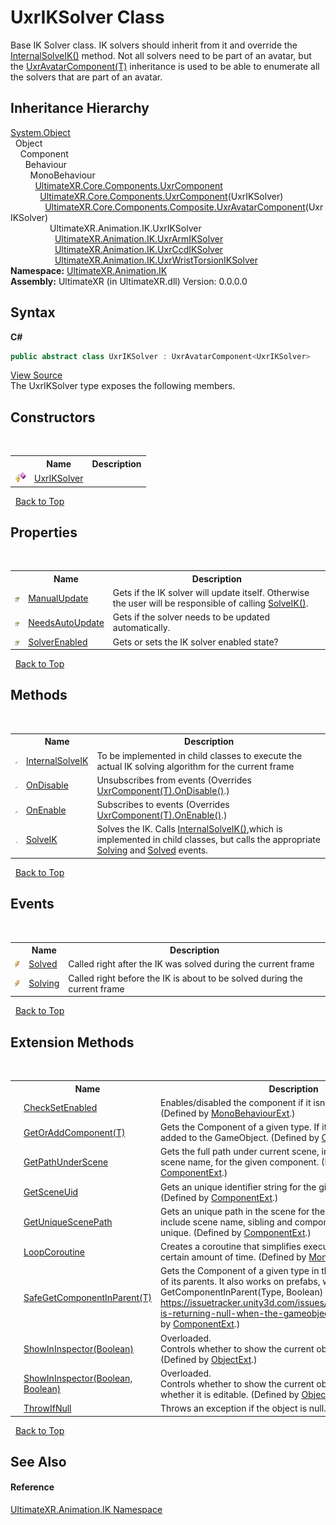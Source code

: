 # UxrIKSolver Class
 

Base IK Solver class. IK solvers should inherit from it and override the <a href="M_UltimateXR_Animation_IK_UxrIKSolver_InternalSolveIK">InternalSolveIK()</a> method. Not all solvers need to be part of an avatar, but the <a href="T_UltimateXR_Core_Components_Composite_UxrAvatarComponent_1">UxrAvatarComponent(T)</a> inheritance is used to be able to enumerate all the solvers that are part of an avatar.


## Inheritance Hierarchy
<a href="https://docs.microsoft.com/dotnet/api/system.object" target="_blank" rel="noopener noreferrer">System.Object</a><br />&nbsp;&nbsp;Object<br />&nbsp;&nbsp;&nbsp;&nbsp;Component<br />&nbsp;&nbsp;&nbsp;&nbsp;&nbsp;&nbsp;Behaviour<br />&nbsp;&nbsp;&nbsp;&nbsp;&nbsp;&nbsp;&nbsp;&nbsp;MonoBehaviour<br />&nbsp;&nbsp;&nbsp;&nbsp;&nbsp;&nbsp;&nbsp;&nbsp;&nbsp;&nbsp;<a href="T_UltimateXR_Core_Components_UxrComponent">UltimateXR.Core.Components.UxrComponent</a><br />&nbsp;&nbsp;&nbsp;&nbsp;&nbsp;&nbsp;&nbsp;&nbsp;&nbsp;&nbsp;&nbsp;&nbsp;<a href="T_UltimateXR_Core_Components_UxrComponent_1">UltimateXR.Core.Components.UxrComponent</a>(UxrIKSolver)<br />&nbsp;&nbsp;&nbsp;&nbsp;&nbsp;&nbsp;&nbsp;&nbsp;&nbsp;&nbsp;&nbsp;&nbsp;&nbsp;&nbsp;<a href="T_UltimateXR_Core_Components_Composite_UxrAvatarComponent_1">UltimateXR.Core.Components.Composite.UxrAvatarComponent</a>(UxrIKSolver)<br />&nbsp;&nbsp;&nbsp;&nbsp;&nbsp;&nbsp;&nbsp;&nbsp;&nbsp;&nbsp;&nbsp;&nbsp;&nbsp;&nbsp;&nbsp;&nbsp;UltimateXR.Animation.IK.UxrIKSolver<br />&nbsp;&nbsp;&nbsp;&nbsp;&nbsp;&nbsp;&nbsp;&nbsp;&nbsp;&nbsp;&nbsp;&nbsp;&nbsp;&nbsp;&nbsp;&nbsp;&nbsp;&nbsp;<a href="T_UltimateXR_Animation_IK_UxrArmIKSolver">UltimateXR.Animation.IK.UxrArmIKSolver</a><br />&nbsp;&nbsp;&nbsp;&nbsp;&nbsp;&nbsp;&nbsp;&nbsp;&nbsp;&nbsp;&nbsp;&nbsp;&nbsp;&nbsp;&nbsp;&nbsp;&nbsp;&nbsp;<a href="T_UltimateXR_Animation_IK_UxrCcdIKSolver">UltimateXR.Animation.IK.UxrCcdIKSolver</a><br />&nbsp;&nbsp;&nbsp;&nbsp;&nbsp;&nbsp;&nbsp;&nbsp;&nbsp;&nbsp;&nbsp;&nbsp;&nbsp;&nbsp;&nbsp;&nbsp;&nbsp;&nbsp;<a href="T_UltimateXR_Animation_IK_UxrWristTorsionIKSolver">UltimateXR.Animation.IK.UxrWristTorsionIKSolver</a><br />
**Namespace:**&nbsp;<a href="N_UltimateXR_Animation_IK">UltimateXR.Animation.IK</a><br />**Assembly:**&nbsp;UltimateXR (in UltimateXR.dll) Version: 0.0.0.0

## Syntax

**C#**<br />
``` C#
public abstract class UxrIKSolver : UxrAvatarComponent<UxrIKSolver>
```

<a href="UltimateXR/Scripts/Animation/IK/UxrIKSolver.cs" rel="noopener noreferrer" title="View the source code">View Source</a><br />
The UxrIKSolver type exposes the following members.


## Constructors
&nbsp;<table><tr><th></th><th>Name</th><th>Description</th></tr><tr><td>![Protected method](media/protmethod.gif "Protected method")</td><td><a href="M_UltimateXR_Animation_IK_UxrIKSolver__ctor">UxrIKSolver</a></td><td /></tr></table>&nbsp;
<a href="#uxriksolver-class">Back to Top</a>

## Properties
&nbsp;<table><tr><th></th><th>Name</th><th>Description</th></tr><tr><td>![Public property](media/pubproperty.gif "Public property")</td><td><a href="P_UltimateXR_Animation_IK_UxrIKSolver_ManualUpdate">ManualUpdate</a></td><td>
Gets if the IK solver will update itself. Otherwise the user will be responsible of calling <a href="M_UltimateXR_Animation_IK_UxrIKSolver_SolveIK">SolveIK()</a>.</td></tr><tr><td>![Public property](media/pubproperty.gif "Public property")</td><td><a href="P_UltimateXR_Animation_IK_UxrIKSolver_NeedsAutoUpdate">NeedsAutoUpdate</a></td><td>
Gets if the solver needs to be updated automatically.</td></tr><tr><td>![Public property](media/pubproperty.gif "Public property")</td><td><a href="P_UltimateXR_Animation_IK_UxrIKSolver_SolverEnabled">SolverEnabled</a></td><td>
Gets or sets the IK solver enabled state?</td></tr></table>&nbsp;
<a href="#uxriksolver-class">Back to Top</a>

## Methods
&nbsp;<table><tr><th></th><th>Name</th><th>Description</th></tr><tr><td>![Protected method](media/protmethod.gif "Protected method")</td><td><a href="M_UltimateXR_Animation_IK_UxrIKSolver_InternalSolveIK">InternalSolveIK</a></td><td>
To be implemented in child classes to execute the actual IK solving algorithm for the current frame</td></tr><tr><td>![Protected method](media/protmethod.gif "Protected method")</td><td><a href="M_UltimateXR_Animation_IK_UxrIKSolver_OnDisable">OnDisable</a></td><td>
Unsubscribes from events
 (Overrides <a href="M_UltimateXR_Core_Components_UxrComponent_1_OnDisable">UxrComponent(T).OnDisable()</a>.)</td></tr><tr><td>![Protected method](media/protmethod.gif "Protected method")</td><td><a href="M_UltimateXR_Animation_IK_UxrIKSolver_OnEnable">OnEnable</a></td><td>
Subscribes to events
 (Overrides <a href="M_UltimateXR_Core_Components_UxrComponent_1_OnEnable">UxrComponent(T).OnEnable()</a>.)</td></tr><tr><td>![Public method](media/pubmethod.gif "Public method")</td><td><a href="M_UltimateXR_Animation_IK_UxrIKSolver_SolveIK">SolveIK</a></td><td>
Solves the IK. Calls <a href="M_UltimateXR_Animation_IK_UxrIKSolver_InternalSolveIK">InternalSolveIK()</a>,which is implemented in child classes, but calls the appropriate <a href="E_UltimateXR_Animation_IK_UxrIKSolver_Solving">Solving</a> and <a href="E_UltimateXR_Animation_IK_UxrIKSolver_Solved">Solved</a> events.</td></tr></table>&nbsp;
<a href="#uxriksolver-class">Back to Top</a>

## Events
&nbsp;<table><tr><th></th><th>Name</th><th>Description</th></tr><tr><td>![Public event](media/pubevent.gif "Public event")</td><td><a href="E_UltimateXR_Animation_IK_UxrIKSolver_Solved">Solved</a></td><td>
Called right after the IK was solved during the current frame</td></tr><tr><td>![Public event](media/pubevent.gif "Public event")</td><td><a href="E_UltimateXR_Animation_IK_UxrIKSolver_Solving">Solving</a></td><td>
Called right before the IK is about to be solved during the current frame</td></tr></table>&nbsp;
<a href="#uxriksolver-class">Back to Top</a>

## Extension Methods
&nbsp;<table><tr><th></th><th>Name</th><th>Description</th></tr><tr><td>![Public Extension Method](media/pubextension.gif "Public Extension Method")</td><td><a href="M_UltimateXR_Extensions_Unity_MonoBehaviourExt_CheckSetEnabled">CheckSetEnabled</a></td><td>
Enables/disabled the component if it isn't enabled already.
 (Defined by <a href="T_UltimateXR_Extensions_Unity_MonoBehaviourExt">MonoBehaviourExt</a>.)</td></tr><tr><td>![Public Extension Method](media/pubextension.gif "Public Extension Method")</td><td><a href="M_UltimateXR_Extensions_Unity_ComponentExt_GetOrAddComponent__1">GetOrAddComponent(T)</a></td><td>
Gets the Component of a given type. If it doesn't exist, it is added to the GameObject.
 (Defined by <a href="T_UltimateXR_Extensions_Unity_ComponentExt">ComponentExt</a>.)</td></tr><tr><td>![Public Extension Method](media/pubextension.gif "Public Extension Method")</td><td><a href="M_UltimateXR_Extensions_Unity_ComponentExt_GetPathUnderScene">GetPathUnderScene</a></td><td>
Gets the full path under current scene, including all parents, but scene name, for the given component.
 (Defined by <a href="T_UltimateXR_Extensions_Unity_ComponentExt">ComponentExt</a>.)</td></tr><tr><td>![Public Extension Method](media/pubextension.gif "Public Extension Method")</td><td><a href="M_UltimateXR_Extensions_Unity_ComponentExt_GetSceneUid">GetSceneUid</a></td><td>
Gets an unique identifier string for the given component.
 (Defined by <a href="T_UltimateXR_Extensions_Unity_ComponentExt">ComponentExt</a>.)</td></tr><tr><td>![Public Extension Method](media/pubextension.gif "Public Extension Method")</td><td><a href="M_UltimateXR_Extensions_Unity_ComponentExt_GetUniqueScenePath">GetUniqueScenePath</a></td><td>
Gets an unique path in the scene for the given component. It will include scene name, sibling and component indices to make it unique.
 (Defined by <a href="T_UltimateXR_Extensions_Unity_ComponentExt">ComponentExt</a>.)</td></tr><tr><td>![Public Extension Method](media/pubextension.gif "Public Extension Method")</td><td><a href="M_UltimateXR_Extensions_Unity_MonoBehaviourExt_LoopCoroutine">LoopCoroutine</a></td><td>
Creates a coroutine that simplifies executing a loop during a certain amount of time.
 (Defined by <a href="T_UltimateXR_Extensions_Unity_MonoBehaviourExt">MonoBehaviourExt</a>.)</td></tr><tr><td>![Public Extension Method](media/pubextension.gif "Public Extension Method")</td><td><a href="M_UltimateXR_Extensions_Unity_ComponentExt_SafeGetComponentInParent__1">SafeGetComponentInParent(T)</a></td><td>
Gets the Component of a given type in the GameObject or any of its parents. It also works on prefabs, where regular GetComponentInParent(Type, Boolean) will not work: https://issuetracker.unity3d.com/issues/getcomponentinparent-is-returning-null-when-the-gameobject-is-a-prefab
 (Defined by <a href="T_UltimateXR_Extensions_Unity_ComponentExt">ComponentExt</a>.)</td></tr><tr><td>![Public Extension Method](media/pubextension.gif "Public Extension Method")</td><td><a href="M_UltimateXR_Extensions_Unity_ObjectExt_ShowInInspector">ShowInInspector(Boolean)</a></td><td>Overloaded.  
Controls whether to show the current object in the inspector.
 (Defined by <a href="T_UltimateXR_Extensions_Unity_ObjectExt">ObjectExt</a>.)</td></tr><tr><td>![Public Extension Method](media/pubextension.gif "Public Extension Method")</td><td><a href="M_UltimateXR_Extensions_Unity_ObjectExt_ShowInInspector_1">ShowInInspector(Boolean, Boolean)</a></td><td>Overloaded.  
Controls whether to show the current object in the inspector and whether it is editable.
 (Defined by <a href="T_UltimateXR_Extensions_Unity_ObjectExt">ObjectExt</a>.)</td></tr><tr><td>![Public Extension Method](media/pubextension.gif "Public Extension Method")</td><td><a href="M_UltimateXR_Extensions_System_ObjectExt_ThrowIfNull">ThrowIfNull</a></td><td>
Throws an exception if the object is null.
 (Defined by <a href="T_UltimateXR_Extensions_System_ObjectExt">ObjectExt</a>.)</td></tr></table>&nbsp;
<a href="#uxriksolver-class">Back to Top</a>

## See Also


#### Reference
<a href="N_UltimateXR_Animation_IK">UltimateXR.Animation.IK Namespace</a><br />